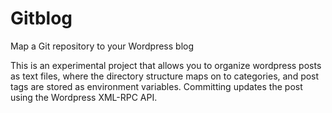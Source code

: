 # Gitblog
Map a Git repository to your Wordpress blog

This is an experimental project that allows you to organize wordpress posts as text files, where the directory structure maps on to categories, and post tags are stored as environment variables. Committing updates the post using the Wordpress XML-RPC API.
